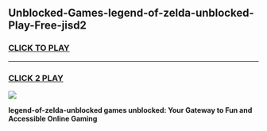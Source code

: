 
## Unblocked-Games-legend-of-zelda-unblocked-Play-Free-jisd2
<h3>
<a href="https://premium76.site?title=legend-of-zelda-unblocked&ref=10A">CLICK TO PLAY</a></h3>
<hr>

<h3>
<a href="https://premium76.site?title=legend-of-zelda-unblocked&ref=10A">CLICK 2 PLAY</a>
  
</h3>

<a href="https://premium76.site?title=legend-of-zelda-unblocked&ref=10A"><img src="https://clearcache.store/games.png"></a>


**legend-of-zelda-unblocked games unblocked: Your Gateway to Fun and Accessible Online Gaming**
